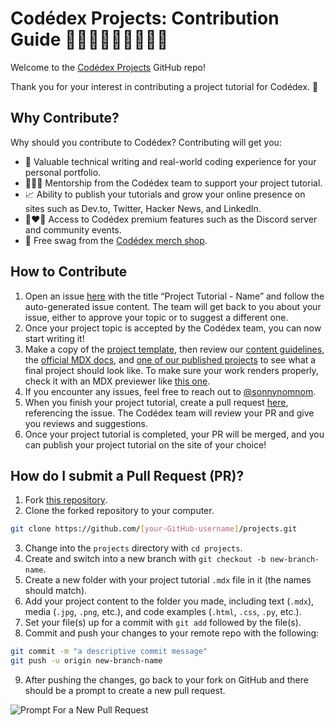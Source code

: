 # Codédex Projects: Contribution Guide 👩🏻‍💻👨🏾‍💻👩🏼‍💻

Welcome to the [Codédex Projects](https://www.codedex.io/projects) GitHub repo! 

Thank you for your interest in contributing a project tutorial for Codédex. 🫶

## Why Contribute?

Why should you contribute to Codédex? Contributing will get you: 

- 💪 Valuable technical writing and real-world coding experience for your personal portfolio.
- 👩🏻‍🏫 Mentorship from the Codédex team to support your project tutorial.
- 📈 Ability to publish your tutorials and grow your online presence on sites such as Dev.to, Twitter, Hacker News, and LinkedIn.
- 👩‍❤️‍👨 Access to Codédex premium features such as the Discord server and community events.
- 👕 Free swag from the [Codédex merch shop](https://codedex.myshopify.com).

## How to Contribute

1. Open an issue [here](https://github.com/codedex-io/projects/issues) with the title “Project Tutorial - Name” and follow the auto-generated issue content. The team will get back to you about your issue, either to approve your topic or to suggest a different one.
2. Once your project topic is accepted by the Codédex team, you can now start writing it!
3. Make a copy of the [project template](https://github.com/codedex-io/projects/blob/main/project-template.mdx), then review our [content guidelines](https://github.com/codedex-io/projects/tree/main/docs/content_guidelines.mdx), the [official MDX docs](https://mdxjs.com/docs/), and 
[one of our published projects](https://github.com/codedex-io/projects/blob/main/projects/generate-a-qr-code-with-python/generate-a-qr-code-with-python.mdx) 
to see what a final project should look like. To make sure your work renders properly, check it with an MDX previewer like [this one](https://mdxjs.com/playground/).
4. If you encounter any issues, feel free to reach out to [@sonnynomnom](https://www.twitter.com/sonnynomnom).
5. When you finish your project tutorial, create a pull request [here](https://github.com/codedex-io/projects/pulls), referencing the issue. The Codédex team will review your PR and give you reviews and suggestions.
6. Once your project tutorial is completed, your PR will be merged, and you can publish your project tutorial on the site of your choice!

## How do I submit a Pull Request (PR)?

1. Fork [this repository](https://github.com/codedex-io/projects).
2. Clone the forked repository to your computer.

```bash
git clone https://github.com/[your-GitHub-username]/projects.git
```

3. Change into the `projects` directory with `cd projects`.
4. Create and switch into a new branch with `git checkout -b new-branch-name`.
5. Create a new folder with your project tutorial `.mdx` file in it (the names should match).
6. Add your project content to the folder you made, including text (`.mdx`), media (`.jpg`, `.png`, etc.), and code examples (`.html`, `.css`, `.py`, etc.).
7. Set your file(s) up for a commit with `git add` followed by the file(s).
8. Commit and push your changes to your remote repo with the following:

```bash
git commit -m "a descriptive commit message"
git push -u origin new-branch-name
```

9. After pushing the changes, go back to your fork on GitHub and there should be a prompt to create a new pull request.

![Prompt For a New Pull Request](https://raw.githubusercontent.com/codedex-io/projects/main/docs/prompt_for_new_pr.png)
